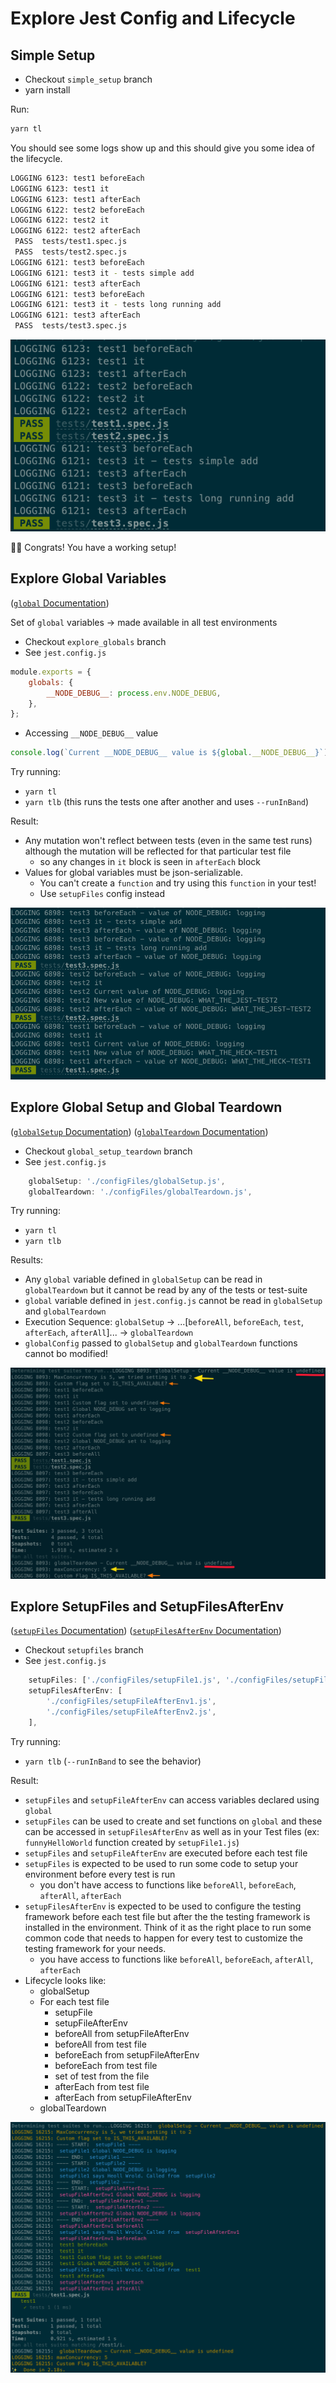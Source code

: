 # Explore Jest Config and Lifecycle

## Simple Setup

-   Checkout `simple_setup` branch
-   yarn install

Run:

```sh
yarn tl
```

You should see some logs show up and this should give you some idea of the lifecycle.

```sh
LOGGING 6123: test1 beforeEach
LOGGING 6123: test1 it
LOGGING 6123: test1 afterEach
LOGGING 6122: test2 beforeEach
LOGGING 6122: test2 it
LOGGING 6122: test2 afterEach
 PASS  tests/test1.spec.js
 PASS  tests/test2.spec.js
LOGGING 6121: test3 beforeEach
LOGGING 6121: test3 it - tests simple add
LOGGING 6121: test3 afterEach
LOGGING 6121: test3 beforeEach
LOGGING 6121: test3 it - tests long running add
LOGGING 6121: test3 afterEach
 PASS  tests/test3.spec.js
```

![Screenshot](img/img_simple_setup.png)

🎉🎉 Congrats! You have a working setup!

## Explore Global Variables

([`global` Documentation](https://jestjs.io/docs/en/configuration#globals-object))

Set of `global` variables → made available in all test environments

-   Checkout `explore_globals` branch
-   See `jest.config.js`

```js
module.exports = {
    globals: {
        __NODE_DEBUG__: process.env.NODE_DEBUG,
    },
};
```

-   Accessing `__NODE_DEBUG__` value

```js
console.log(`Current __NODE_DEBUG__ value is ${global.__NODE_DEBUG__}`);
```

Try running:

-   `yarn tl`
-   `yarn tlb` (this runs the tests one after another and uses `--runInBand`)

Result:

-   Any mutation won't reflect between tests (even in the same test runs) although the mutation will be reflected for that particular test file
    -   so any changes in `it` block is seen in `afterEach` block
-   Values for global variables must be json-serializable.
    -   You can't create a `function` and try using this `function` in your test!
    -   Use `setupFiles` config instead

![Screenshot](img/explore_globals.png)

## Explore Global Setup and Global Teardown

([`globalSetup` Documentation](https://jestjs.io/docs/en/configuration#globalsetup-string))
([`globalTeardown` Documentation](https://jestjs.io/docs/en/configuration#globalteardown-string))

-   Checkout `global_setup_teardown` branch
-   See `jest.config.js`

```js
    globalSetup: './configFiles/globalSetup.js',
    globalTeardown: './configFiles/globalTeardown.js',
```

Try running:

-   `yarn tl`
-   `yarn tlb`

Results:

-   Any `global` variable defined in `globalSetup` can be read in `globalTeardown` but it cannot be read by any of the tests or test-suite
-   `global` variable defined in `jest.config.js` cannot be read in `globalSetup` and `globalTeardown`
-   Execution Sequence: `globalSetup` → ...[`beforeAll`, `beforeEach`, `test`, `afterEach`, `afterAll`]... → `globalTeardown`
-   `globalConfig` passed to `globalSetup` and `globalTeardown` functions cannot bo modified!

![Screenshot](img/global_setup_teardown.png)

## Explore SetupFiles and SetupFilesAfterEnv

([`setupFiles` Documentation](https://jestjs.io/docs/en/configuration.html#setupfiles-array))
([`setupFilesAfterEnv` Documentation](https://jestjs.io/docs/en/configuration.html#setupfilesafterenv-array))

-   Checkout `setupfiles` branch
-   See `jest.config.js`

```js
    setupFiles: ['./configFiles/setupFile1.js', './configFiles/setupFile2.js'],
    setupFilesAfterEnv: [
        './configFiles/setupFileAfterEnv1.js',
        './configFiles/setupFileAfterEnv2.js',
    ],
```

Try running:

-   `yarn tlb` (`--runInBand` to see the behavior)

Result:

-   `setupFiles` and `setupFileAfterEnv` can access variables declared using `global`
-   `setupFiles` can be used to create and set functions on `global` and these can be accessed in `setupFilesAfterEnv` as well as in your Test files (ex: `funnyHelloWorld` function created by `setupFile1.js`)
-   `setupFiles` and `setupFileAfterEnv` are executed before each test file
-   `setupFiles` is expected to be used to run some code to setup your environment before every test is run
    -   you don't have access to functions like `beforeAll`, `beforeEach`, `afterAll`, `afterEach`
-   `setupFilesAfterEnv` is expected to be used to configure the testing framework before each test file but after the the testing framework is installed in the environment. Think of it as the right place to run some common code that needs to happen for every test to customize the testing framework for your needs.
    -   you have access to functions like `beforeAll`, `beforeEach`, `afterAll`, `afterEach`
-   Lifecycle looks like:
    -   globalSetup
    -   For each test file
        -   setupFile
        -   setupFileAfterEnv
        -   beforeAll from setupFileAfterEnv
        -   beforeAll from test file
        -   beforeEach from setupFileAfterEnv
        -   beforeEach from test file
        -   set of test from the file
        -   afterEach from test file
        -   afterEach from setupFileAfterEnv
    -   globalTeardown

![Screenshot](img/setupfiles.png)
